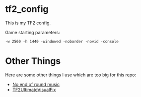 # tf2_config
This is my TF2 config.

Game starting parameters:

`-w 2560 -h 1440 -windowed -noborder -novid -console`

# Other Things
Here are some other things I use which are too big for this repo:

* [No end of round music](https://gamebanana.com/sounds/31144)
* [TF2UltimateVisualFix](https://github.com/agrastiOs/Ultimate-TF2-Visual-Fix-Pack)
